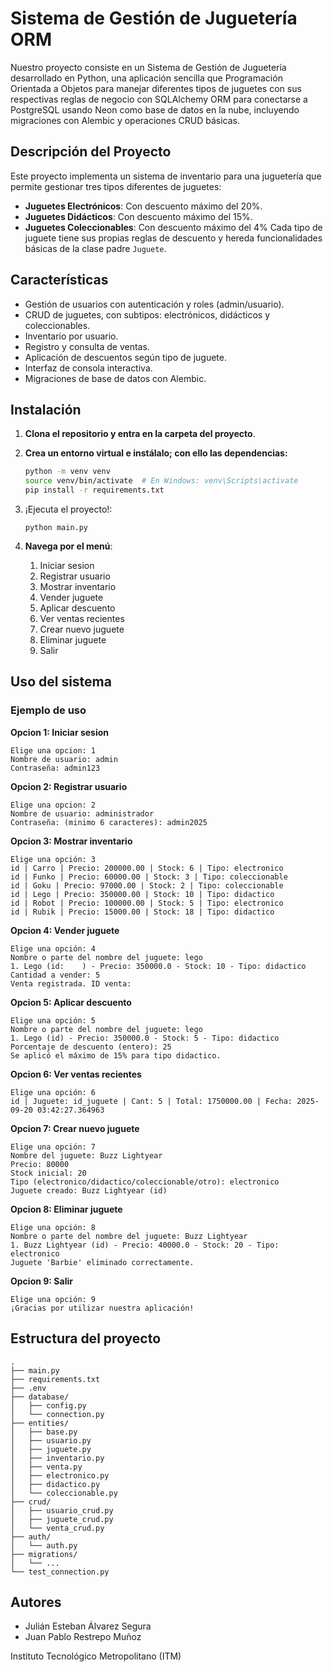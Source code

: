 # Sistema de Gestión de Juguetería ORM
Nuestro proyecto consiste en un Sistema de Gestión de Juguetería desarrollado en Python, una aplicación sencilla que Programación Orientada a Objetos para manejar diferentes tipos de juguetes con sus respectivas reglas de negocio con SQLAlchemy ORM para conectarse a PostgreSQL usando Neon como base de datos en la nube, incluyendo migraciones con Alembic y operaciones CRUD básicas.

## Descripción del Proyecto
Este proyecto implementa un sistema de inventario para una juguetería que permite gestionar tres tipos diferentes de juguetes:
- **Juguetes Electrónicos**: Con descuento máximo del 20%.
- **Juguetes Didácticos**: Con descuento máximo del 15%.
- **Juguetes Coleccionables**: Con descuento máximo del 4%
Cada tipo de juguete tiene sus propias reglas de descuento y hereda funcionalidades básicas de la clase padre `Juguete`.

## Características

- Gestión de usuarios con autenticación y roles (admin/usuario).
- CRUD de juguetes, con subtipos: electrónicos, didácticos y coleccionables.
- Inventario por usuario.
- Registro y consulta de ventas.
- Aplicación de descuentos según tipo de juguete.
- Interfaz de consola interactiva.
- Migraciones de base de datos con Alembic.

## Instalación

1. **Clona el repositorio y entra en la carpeta del proyecto**.

2. **Crea un entorno virtual e instálalo; con ello las dependencias:**
   ```sh
   python -m venv venv
   source venv/bin/activate  # En Windows: venv\Scripts\activate
   pip install -r requirements.txt
   ```

3. ¡Ejecuta el proyecto!:
   ```
   python main.py
   ```
4. **Navega por el menú**:
    1. Iniciar sesion
    2. Registrar usuario
    3. Mostrar inventario
    4. Vender juguete
    5. Aplicar descuento
    6. Ver ventas recientes
    7. Crear nuevo juguete
    8. Eliminar juguete
    9. Salir

## Uso del sistema
### Ejemplo de uso
**Opcion 1: Iniciar sesion**
```
Elige una opcion: 1
Nombre de usuario: admin
Contraseña: admin123
```
**Opcion 2: Registrar usuario**
```
Elige una opcion: 2
Nombre de usuario: administrador
Contraseña: (minimo 6 caracteres): admin2025
```
**Opcion 3: Mostrar inventario**
```
Elige una opción: 3
id | Carro | Precio: 200000.00 | Stock: 6 | Tipo: electronico
id | Funko | Precio: 60000.00 | Stock: 3 | Tipo: coleccionable
id | Goku | Precio: 97000.00 | Stock: 2 | Tipo: coleccionable
id | Lego | Precio: 350000.00 | Stock: 10 | Tipo: didactico
id | Robot | Precio: 100000.00 | Stock: 5 | Tipo: electronico
id | Rubik | Precio: 15000.00 | Stock: 18 | Tipo: didactico
```
**Opcion 4: Vender juguete**
```
Elige una opción: 4
Nombre o parte del nombre del juguete: lego
1. Lego (id:    ) - Precio: 350000.0 - Stock: 10 - Tipo: didactico
Cantidad a vender: 5
Venta registrada. ID venta: 
```
**Opcion 5: Aplicar descuento**
```
Elige una opción: 5
Nombre o parte del nombre del juguete: lego
1. Lego (id) - Precio: 350000.0 - Stock: 5 - Tipo: didactico
Porcentaje de descuento (entero): 25
Se aplicó el máximo de 15% para tipo didactico.
```
**Opcion 6: Ver ventas recientes**
```
Elige una opción: 6
id | Juguete: id_juguete | Cant: 5 | Total: 1750000.00 | Fecha: 2025-09-20 03:42:27.364963
```
**Opcion 7: Crear nuevo juguete**
```
Elige una opción: 7
Nombre del juguete: Buzz Lightyear
Precio: 80000
Stock inicial: 20
Tipo (electronico/didactico/coleccionable/otro): electronico
Juguete creado: Buzz Lightyear (id)
```
**Opcion 8: Eliminar juguete**
``` 
Elige una opción: 8
Nombre o parte del nombre del juguete: Buzz Lightyear 
1. Buzz Lightyear (id) - Precio: 40000.0 - Stock: 20 - Tipo: electronico
Juguete 'Barbie' eliminado correctamente.
```
**Opcion 9: Salir**
```
Elige una opción: 9
¡Gracias por utilizar nuestra aplicación!
```
## Estructura del proyecto

```
.
├── main.py
├── requirements.txt
├── .env
├── database/
│   ├── config.py
│   └── connection.py
├── entities/
│   ├── base.py
│   ├── usuario.py
│   ├── juguete.py
│   ├── inventario.py
│   ├── venta.py
│   ├── electronico.py
│   ├── didactico.py
│   └── coleccionable.py
├── crud/
│   ├── usuario_crud.py
│   ├── juguete_crud.py
│   └── venta_crud.py
├── auth/
│   └── auth.py
├── migrations/
│   └── ...
└── test_connection.py
```

## Autores
- Julián Esteban Álvarez Segura
- Juan Pablo Restrepo Muñoz

Instituto Tecnológico Metropolitano (ITM)
